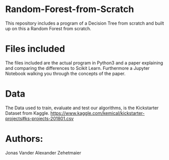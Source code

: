 # Random-Forest-from-Scratch
This repository includes a program of a Decision Tree from scratch and built up on this a Random Forest from scratch.

# Files included
The files included are the actual program in Python3 and a paper explaining and comparing the differences to Scikit Learn. Furthermore a Jupyter Notebook walking you through the concepts of the paper.

# Data
The Data used to train, evaluate and test our algorithms, is the Kickstarter Dataset from Kaggle.
https://www.kaggle.com/kemical/kickstarter-projects#ks-projects-201801.csv

# Authors:
Jonas Vander
Alexander Zehetmaier
